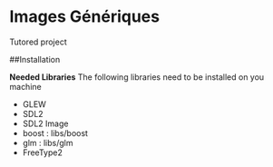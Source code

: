 # Images Génériques

Tutored project

##Installation

**Needed Libraries**
The following libraries need to be installed on you machine
* GLEW
* SDL2
* SDL2 Image
* boost : libs/boost
* glm : libs/glm
* FreeType2
